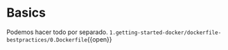 # Basics

Podemos hacer todo por separado.
`1.getting-started-docker/dockerfile-bestpractices/0.Dockerfile`{{open}}

